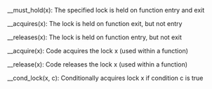 __must_hold(x): The specified lock is held on function entry and exit

__acquires(x): The lock is held on function exit, but not entry

__releases(x): The lock is held on function entry, but not exit

__acquire(x): Code acquires the lock x (used within a function)

__release(x): Code releases the lock x (used within a function)

__cond_lock(x, c): Conditionally acquires lock x if condition c is true
